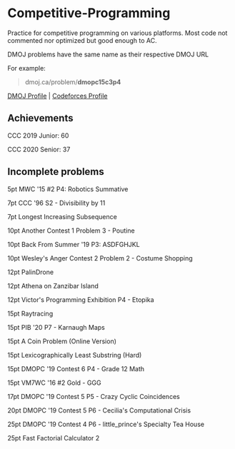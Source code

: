 # Competitive-Programming
Practice for competitive programming on various platforms. 
Most code not commented nor optimized but good enough to AC.

DMOJ problems have the same name as their respective DMOJ URL

For example:
> dmoj.ca/problem/**dmopc15c3p4**

[DMOJ Profile](https://dmoj.ca/user/RyanLi) | [Codeforces Profile](http://codeforces.com/profile/RyanLi)

## Achievements

CCC 2019 Junior: 60

CCC 2020 Senior: 37

## Incomplete problems

5pt MWC '15 #2 P4: Robotics Summative

7pt CCC '96 S2 - Divisibility by 11

7pt Longest Increasing Subsequence

10pt Another Contest 1 Problem 3 - Poutine

10pt Back From Summer '19 P3: ASDFGHJKL

10pt Wesley's Anger Contest 2 Problem 2 - Costume Shopping

12pt PalinDrone

12pt Athena on Zanzibar Island

12pt Victor's Programming Exhibition P4 - Etopika

15pt Raytracing

15pt PIB '20 P7 - Karnaugh Maps

15pt A Coin Problem (Online Version)

15pt Lexicographically Least Substring (Hard)

15pt DMOPC '19 Contest 6 P4 - Grade 12 Math

15pt VM7WC '16 #2 Gold - GGG

17pt DMOPC '19 Contest 5 P5 - Crazy Cyclic Coincidences

20pt DMOPC '19 Contest 5 P6 - Cecilia's Computational Crisis

25pt DMOPC '19 Contest 4 P6 - little_prince's Specialty Tea House

25pt Fast Factorial Calculator 2
